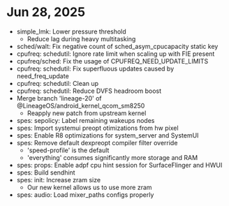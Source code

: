 # Jun 28, 2025
+ simple_lmk: Lower pressure threshold
  - Reduce lag during heavy multitasking
+ sched/walt: Fix negative count of sched_asym_cpucapacity static key
+ cpufreq: schedutil: Ignore rate limit when scaling up with FIE present
+ cpufreq/sched: Fix the usage of CPUFREQ_NEED_UPDATE_LIMITS
+ cpufreq: schedutil: Fix superfluous updates caused by need_freq_update
+ cpufreq: schedutil: Clean up
+ cpufreq: schedutil: Reduce DVFS headroom boost
+ Merge branch 'lineage-20' of @LineageOS/android_kernel_qcom_sm8250
  - Reapply new patch from upstream kernel
+ spes: sepolicy: Label remaining wakeups nodes
+ spes: Import systemui preopt otimizations from hw pixel
+ spes: Enable R8 optimizations for system_server and SystemUI
+ spes: Remove default dexpreopt compiler filter override
  - 'speed-profile' is the default
  - 'everything' consumes significantly more storage and RAM
+ spes: props: Enable adpf cpu hint session for SurfaceFlinger and HWUI
+ spes: Build sendhint
+ spes: init: Increase zram size
  - Our new kernel allows us to use more zram
+ spes: audio: Load mixer_paths configs properly
